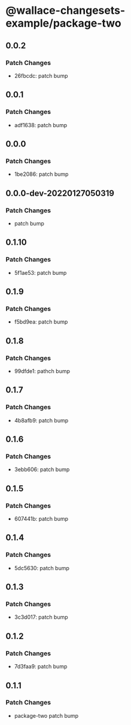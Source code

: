 # @wallace-changesets-example/package-two

## 0.0.2

### Patch Changes

- 26fbcdc: patch bump

## 0.0.1

### Patch Changes

- adf1638: patch bump

## 0.0.0

### Patch Changes

- 1be2086: patch bump

## 0.0.0-dev-20220127050319

### Patch Changes

- patch bump

## 0.1.10

### Patch Changes

- 5f1ae53: patch bump

## 0.1.9

### Patch Changes

- f5bd9ea: patch bump

## 0.1.8

### Patch Changes

- 99dfde1: pathch bump

## 0.1.7

### Patch Changes

- 4b8afb9: patch bump

## 0.1.6

### Patch Changes

- 3ebb606: patch bump

## 0.1.5

### Patch Changes

- 607441b: patch bump

## 0.1.4

### Patch Changes

- 5dc5630: patch bump

## 0.1.3

### Patch Changes

- 3c3d017: patch bump

## 0.1.2

### Patch Changes

- 7d3faa9: patch bump

## 0.1.1

### Patch Changes

- package-two patch bump
